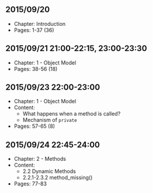 ## 2015/09/20

* Chapter: Introduction 
* Pages: 1-37 (36)


## 2015/09/21 21:00-22:15, 23:00-23:30

* Chapter: 1 - Object Model
* Pages: 38-56 (18)


## 2015/09/23 22:00-23:00

* Chapter: 1 - Object Model
* Content: 
  * What happens when a method is called?
  * Mechanism of `private`
* Pages: 57-65 (8)

## 2015/09/24 22:45-24:00

* Chapter: 2 - Methods
* Content: 
  * 2.2 Dynamic Methods
  * 2.2.1-2.3.2 method_missing()
* Pages: 77-83
